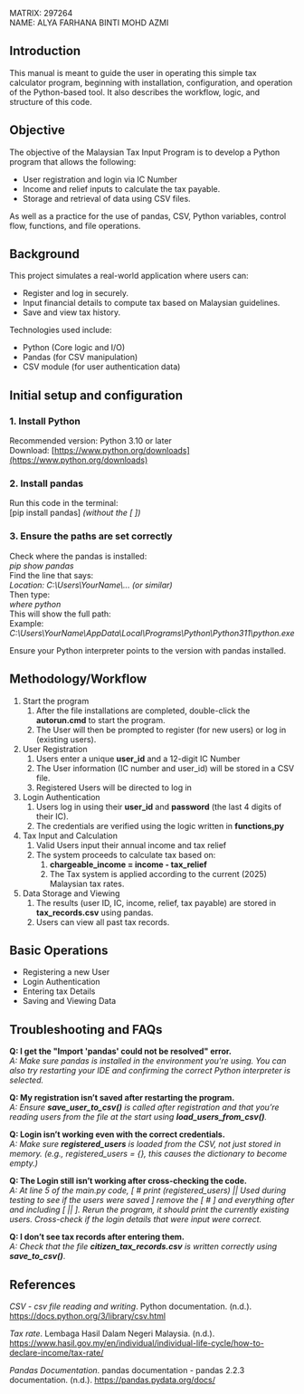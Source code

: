 MATRIX: 297264  
NAME: ALYA FARHANA BINTI MOHD AZMI

## Introduction

This manual is meant to guide the user in operating this simple tax calculator program, beginning with installation, configuration, and operation of the Python-based tool. It also describes the workflow, logic, and structure of this code.

## Objective

The objective of the Malaysian Tax Input Program is to develop a Python program that allows the following:

* User registration and login via IC Number  
* Income and relief inputs to calculate the tax payable.  
* Storage and retrieval of data using CSV files.

As well as a practice for the use of pandas, CSV, Python variables, control flow, functions, and file operations.

## Background

This project simulates a real-world application where users can:

* Register and log in securely.  
* Input financial details to compute tax based on Malaysian guidelines.  
* Save and view tax history.

Technologies used include:

* Python (Core logic and I/O)  
* Pandas (for CSV manipulation)  
* CSV module (for user authentication data)

## Initial setup and configuration

### 1\. Install Python

Recommended version: Python 3.10 or later  
Download: [https://www.python.org/downloads](https://www.python.org/downloads)

### 2\. Install pandas

Run this code in the terminal:  
\[pip install pandas\] *(without the \[ \])*

### 3\. Ensure the paths are set correctly

Check where the pandas is installed:  
*pip show pandas*  
Find the line that says:  
*Location: C:\\Users\\YourName\\... (or similar)*  
Then type:  
*where python*  
This will show the full path:  
Example: *C:\\Users\\YourName\\AppData\\Local\\Programs\\Python\\Python311\\python.exe*

Ensure your Python interpreter points to the version with pandas installed.

## Methodology/Workflow

1. Start the program  
   1. After the file installations are completed, double-click the **autorun.cmd** to start the program.  
   2. The User will then be prompted to register (for new users) or log in (existing users).  
2. User Registration  
   1. Users enter a unique **user\_id** and a 12-digit IC Number  
   2. The User information (IC number and user\_id) will be stored in a CSV file.  
   3. Registered Users will be directed to log in  
3. Login Authentication  
   1. Users log in using their **user\_id** and **password** (the last 4 digits of their IC).  
   2. The credentials are verified using the logic written in **functions[.](http://functions.py)py**  
4. Tax Input and Calculation  
   1. Valid Users input their annual income and tax relief  
   2. The system proceeds to calculate tax based on:  
      1. **chargeable\_income \= income \- tax\_relief**  
      2. The Tax system is applied according to the current (2025) Malaysian tax rates.  
5. Data Storage and Viewing  
   1. The results (user ID, IC, income, relief, tax payable) are stored in **tax\_records.csv** using pandas.  
   2. Users can view all past tax records.

## Basic Operations

* Registering a new User  
* Login Authentication  
* Entering tax Details  
* Saving and Viewing Data

## Troubleshooting and FAQs

**Q: I get the "Import 'pandas' could not be resolved" error.**  
*A: Make sure pandas is installed in the environment you're using. You can also try restarting your IDE and confirming the correct Python interpreter is selected.*

**Q: My registration isn’t saved after restarting the program.**  
*A: Ensure **save\_user\_to\_csv()** is called after registration and that you’re reading users from the file at the start using **load\_users\_from\_csv()**.*

**Q: Login isn’t working even with the correct credentials.**  
*A: Make sure **registered\_users** is loaded from the CSV, not just stored in memory. (e.g., registered\_users \= {}, this causes the dictionary to become empty.)*

**Q: The Login still isn’t working after cross-checking the code.**  
*A: At line 5 of the main.py code, \[ \# print (registered\_users) || Used during testing to see if the users were saved \] remove the \[ \# \] and everything after and including \[ || \]. Rerun the program, it should print the currently existing users. Cross-check if the login details that were input were correct.*

**Q: I don’t see tax records after entering them.**  
*A: Check that the file **citizen\_tax\_records.csv** is written correctly using **save\_to\_csv()***.

## 

## References

*CSV \- csv file reading and writing*. Python documentation. (n.d.). https://docs.python.org/3/library/csv.html 

*Tax rate*. Lembaga Hasil Dalam Negeri Malaysia. (n.d.). https://www.hasil.gov.my/en/individual/individual-life-cycle/how-to-declare-income/tax-rate/ 

*Pandas Documentation*. pandas documentation \- pandas 2.2.3 documentation. (n.d.). https://pandas.pydata.org/docs/ 


